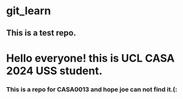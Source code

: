 # git_learn
**This is a test repo.**
----
# Hello everyone! this is UCL CASA 2024 USS student.
### This is a repo for CASA0013 and hope joe can not find it.(:
